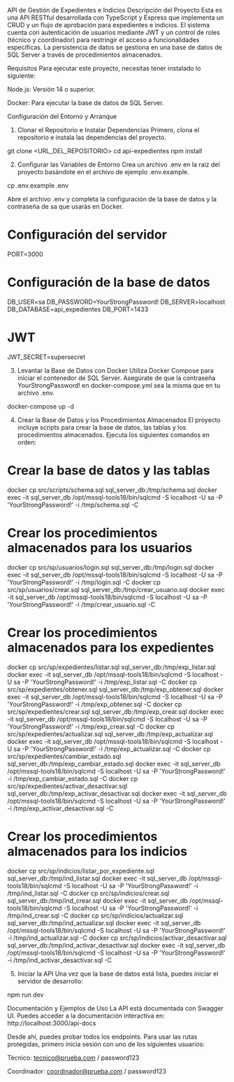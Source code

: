 API de Gestión de Expedientes e Indicios
Descripción del Proyecto
Esta es una API RESTful desarrollada con TypeScript y Express que implementa un CRUD y un flujo de aprobación para expedientes e indicios. El sistema cuenta con autenticación de usuarios mediante JWT y un control de roles (técnico y coordinador) para restringir el acceso a funcionalidades específicas. La persistencia de datos se gestiona en una base de datos de SQL Server a través de procedimientos almacenados.

Requisitos
Para ejecutar este proyecto, necesitas tener instalado lo siguiente:

Node.js: Versión 14 o superior.

Docker: Para ejecutar la base de datos de SQL Server.

Configuración del Entorno y Arranque
1. Clonar el Repositorio e Instalar Dependencias
Primero, clona el repositorio e instala las dependencias del proyecto.

git clone <URL_DEL_REPOSITORIO>
cd api-expedientes
npm install

2. Configurar las Variables de Entorno
Crea un archivo .env en la raíz del proyecto basándote en el archivo de ejemplo .env.example.

cp .env.example .env

Abre el archivo .env y completa la configuración de la base de datos y la contraseña de sa que usarás en Docker.

# Configuración del servidor
PORT=3000

# Configuración de la base de datos
DB_USER=sa
DB_PASSWORD=YourStrongPassword!
DB_SERVER=localhost
DB_DATABASE=api_expedientes
DB_PORT=1433

# JWT
JWT_SECRET=supersecret

3. Levantar la Base de Datos con Docker
Utiliza Docker Compose para iniciar el contenedor de SQL Server. Asegúrate de que la contraseña YourStrongPassword! en docker-compose.yml sea la misma que en tu archivo .env.

docker-compose up -d

4. Crear la Base de Datos y los Procedimientos Almacenados
El proyecto incluye scripts para crear la base de datos, las tablas y los procedimientos almacenados. Ejecuta los siguientes comandos en orden:

# Crear la base de datos y las tablas
docker cp src/scripts/schema.sql sql_server_db:/tmp/schema.sql
docker exec -it sql_server_db /opt/mssql-tools18/bin/sqlcmd -S localhost -U sa -P 'YourStrongPassword!' -i /tmp/schema.sql -C

# Crear los procedimientos almacenados para los usuarios
docker cp src/sp/usuarios/login.sql sql_server_db:/tmp/login.sql
docker exec -it sql_server_db /opt/mssql-tools18/bin/sqlcmd -S localhost -U sa -P 'YourStrongPassword!' -i /tmp/login.sql -C
docker cp src/sp/usuarios/crear.sql sql_server_db:/tmp/crear_usuario.sql
docker exec -it sql_server_db /opt/mssql-tools18/bin/sqlcmd -S localhost -U sa -P 'YourStrongPassword!' -i /tmp/crear_usuario.sql -C

# Crear los procedimientos almacenados para los expedientes
docker cp src/sp/expedientes/listar.sql sql_server_db:/tmp/exp_listar.sql
docker exec -it sql_server_db /opt/mssql-tools18/bin/sqlcmd -S localhost -U sa -P 'YourStrongPassword!' -i /tmp/exp_listar.sql -C
docker cp src/sp/expedientes/obtener.sql sql_server_db:/tmp/exp_obtener.sql
docker exec -it sql_server_db /opt/mssql-tools18/bin/sqlcmd -S localhost -U sa -P 'YourStrongPassword!' -i /tmp/exp_obtener.sql -C
docker cp src/sp/expedientes/crear.sql sql_server_db:/tmp/exp_crear.sql
docker exec -it sql_server_db /opt/mssql-tools18/bin/sqlcmd -S localhost -U sa -P 'YourStrongPassword!' -i /tmp/exp_crear.sql -C
docker cp src/sp/expedientes/actualizar.sql sql_server_db:/tmp/exp_actualizar.sql
docker exec -it sql_server_db /opt/mssql-tools18/bin/sqlcmd -S localhost -U sa -P 'YourStrongPassword!' -i /tmp/exp_actualizar.sql -C
docker cp src/sp/expedientes/cambiar_estado.sql sql_server_db:/tmp/exp_cambiar_estado.sql
docker exec -it sql_server_db /opt/mssql-tools18/bin/sqlcmd -S localhost -U sa -P 'YourStrongPassword!' -i /tmp/exp_cambiar_estado.sql -C
docker cp src/sp/expedientes/activar_desactivar.sql sql_server_db:/tmp/exp_activar_desactivar.sql
docker exec -it sql_server_db /opt/mssql-tools18/bin/sqlcmd -S localhost -U sa -P 'YourStrongPassword!' -i /tmp/exp_activar_desactivar.sql -C

# Crear los procedimientos almacenados para los indicios
docker cp src/sp/indicios/listar_por_expediente.sql sql_server_db:/tmp/ind_listar.sql
docker exec -it sql_server_db /opt/mssql-tools18/bin/sqlcmd -S localhost -U sa -P 'YourStrongPassword!' -i /tmp/ind_listar.sql -C
docker cp src/sp/indicios/crear.sql sql_server_db:/tmp/ind_crear.sql
docker exec -it sql_server_db /opt/mssql-tools18/bin/sqlcmd -S localhost -U sa -P 'YourStrongPassword!' -i /tmp/ind_crear.sql -C
docker cp src/sp/indicios/actualizar.sql sql_server_db:/tmp/ind_actualizar.sql
docker exec -it sql_server_db /opt/mssql-tools18/bin/sqlcmd -S localhost -U sa -P 'YourStrongPassword!' -i /tmp/ind_actualizar.sql -C
docker cp src/sp/indicios/activar_desactivar.sql sql_server_db:/tmp/ind_activar_desactivar.sql
docker exec -it sql_server_db /opt/mssql-tools18/bin/sqlcmd -S localhost -U sa -P 'YourStrongPassword!' -i /tmp/ind_activar_desactivar.sql -C

5. Iniciar la API
Una vez que la base de datos está lista, puedes iniciar el servidor de desarrollo:

npm run dev

Documentación y Ejemplos de Uso
La API está documentada con Swagger UI. Puedes acceder a la documentación interactiva en:
http://localhost:3000/api-docs

Desde ahí, puedes probar todos los endpoints. Para usar las rutas protegidas, primero inicia sesión con uno de los siguientes usuarios:

Técnico: tecnico@prueba.com / password123

Coordinador: coordinador@prueba.com / password123